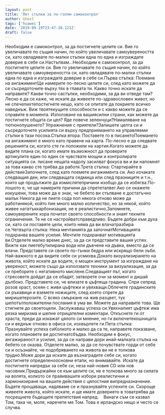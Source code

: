 ```yaml
---
layout: post
title: 'Пет стъпки за по-голям самоконтрол'
author: Ghost
tags: ['huawei']
date: '2019-09-19T23:47:38.121Z'
draft: false
---
```


Необходим е самоконтрол, за да постигнете целите си. Вие го увеличавате по същия начин, по който увеличавате самоувереността си, като овладявате по-малки стъпки една по една и изграждате доверие в себе си.Настъпвам...Необходим е самоконтрол, за да постигнете целите си. Вие го увеличавате по същия начин, по който увеличавате самоувереността си, като овладявате по-малки стъпки една по една и изграждате доверие в себе си.Първа стъпка: Поемане на ангажиментЩе намерите по-лесно целите си, след като можете да се съсредоточите върху тях в главата ти. Какво точно искате да направите? Какви точно састъпки, необходими, за да ви отведе там?Лесно е да се каже, че искате да живеете по-здравословен живот, но не спечелихтепостигнете нещо, като се опитате да покриете всичко наведнъж. Виж твоятекущите способности и с какво можете да се справите в момента. Използване на вашиясилни страни, как можете да постигнете общата си цел? Яде повече зеленчуци?Намаляване на тютюнопушенето? Упражнения с приятели?Запишете целта си и съсредоточете усилията си върху предприемането на управляеми стъпки в тази посока.Стъпка втора: Поставете го в писанетоПоемането на ангажимент е много като правене на карта. По-лесно е да следвате решенията си, когато сте ги положили на хартия.Когато можете да видите плана си, когато имате възможност да проверите артикулите един по един се чувствате мощни и контролирате ситуацията си. писане нещата надолу засилват фокуса ви и ви напомнят за това какво сте трябва да работя.Трета стъпка: Стартирайте в действиеЗапочнете, след като поемете ангажимента си. Ако изчакате следващия ден, или следващата седмица или след празниците и т.н., които ще продължите да измислятепричини изобщо да се избягва По-лошото е, че ще намерите причини да спрететалвег.Ако се окажете изкушени, това може да е знак, че бебето ви стъпване е достатъчно малък Никога да не пиете сода поп някога отново може да работинякой, който пие много малко количество, но за някой, който живее нататъккарбонизация, не е реалистично.Запомнете, самоуверените хора почитат своето способности и знаят техните ограничения. Те не се настройватсправедливо. Бъдете добри към духа си, като си поставяте цели, които няма да ви влачатразбира се.Четвърта стъпка: Нека мечтанията да започнатМотивацията подхранва вашите усилия. Мечтите подхранват мотивацията ви.Отделете малко време днес, за да си представите вашия успех. Вижте как пиетебутилирана вода или дъвчене на дъвка, вместо да се влачи. Представете си своето по-тънки бедра или искрящо бели зъби. Най-важното е да видите себе си усмихва.Докато визуализирането на живота, който искате да водите, е мощен инструмент за изграждане на увереност, можете също да използвате техники за визуализация, за да се преборите с негативното мислене.Следващият път, когато стресовете дойдат да се обадят, затворете очи за момент и дишай дълбоко. Представете си, че влизате в цъфтяща градина. Спри сепред розов храст, осеян с живи цъфтежи и увяхващи.Облечете градинските си ръкавици и вземете ножиците, след което спрете да миришетерозите. С всяко смъркане на жив разцвет, тук шепотътположителни послания в ума ви. Можете да направите това. Ще стигнете до своетоцели. Заслужаваш успеха си.Увяхналият цъфтеж има рязка миризма и шепне отрицателни коментари. Откъснете ги от храста, преди да изкажат цялото си мнение, но ги включетекошницата си и веднъж отново в офиса си, изхвърлете ги.Пета стъпка: Празнувайте успеха сиКолкото и малко да са те, направете показване, когато плановете ви достигнатсбъдва. Необходим е фокус, ангажираност и усилия, за да се направи дори инай-малката стъпка на бебето се оказва. Отделете малко, за да се почувствате горди от себе си и осъзнайте, че подобряването на живота ви не е толкова трудно.Може дори да искате да възнаградите себе си, когато достигнете определеноосновни етапи, но внимавайте. Искате да постигнете напредък за себе си, неза най-новия CD или нов часовник.Придържайки се към целите си, не е толкова много за силата на волята, колкото се правивашите избори реалистични и хармонизиране на вашите действия с цялостния випредназначение. Бъдете прощаващи, надяваме се и празнувайте успехите си. Скороще живеете живота, който искате, и ще имате доверието в товатрябва да посрещнете бъдещите препятствия напред.    Винаги съм се казвал Том, така че, моля, наречете ме Том. Това е ирландско нещо и често се случва.
